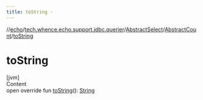 ```yaml
---
title: toString -
---
```

//[echo](../../../index.md)/[tech.whence.echo.support.jdbc.querier](../../index.md)/[AbstractSelect](../index.md)/[AbstractCount](index.md)/[toString](to-string.md)



# toString  
[jvm]  
Content  
open override fun [toString](to-string.md)(): [String](https://kotlinlang.org/api/latest/jvm/stdlib/kotlin/-string/index.html)  



